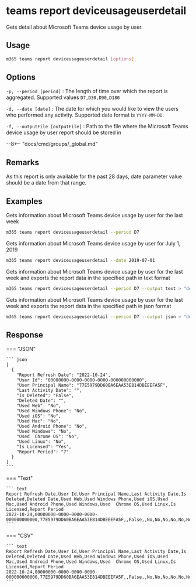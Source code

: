 # teams report deviceusageuserdetail

Gets detail about Microsoft Teams device usage by user.

## Usage

```sh
m365 teams report deviceusageuserdetail [options]
```

## Options

`-p, --period [period]`
: The length of time over which the report is aggregated. Supported values `D7,D30,D90,D180`

`-d, --date [date]`
: The date for which you would like to view the users who performed any activity. Supported date format is `YYYY-MM-DD`.

`-f, --outputFile [outputFile]`
: Path to the file where the Microsoft Teams device usage by user report should be stored in

--8<-- "docs/cmd/groups/_global.md"

## Remarks

As this report is only available for the past 28 days, date parameter value should be a date from that range.

## Examples

Gets information about Microsoft Teams device usage by user for the last week

```sh
m365 teams report deviceusageuserdetail --period D7
```

Gets information about Microsoft Teams device usage by user for July 1, 2019

```sh
m365 teams report deviceusageuserdetail --date 2019-07-01
```

Gets information about Microsoft Teams device usage by user for the last week and exports the report data in the specified path in text format

```sh
m365 teams report deviceusageuserdetail --period D7 --output text > "deviceusageuserdetail.txt"
```

Gets information about Microsoft Teams device usage by user for the last week and exports the report data in the specified path in json format

```sh
m365 teams report deviceusageuserdetail --period D7 --output json > "deviceusageuserdetail.json"
```

## Response

=== "JSON"

    ``` json
    [
      {
        "Report Refresh Date": "2022-10-24",
        "User Id": "00000000-0000-0000-0000-000000000000",
        "User Principal Name": "77E5979DD60BA6EAA53E814DBEEEFA5F",
        "Last Activity Date": "",
        "Is Deleted": "False",
        "Deleted Date": "",
        "Used Web": "No",
        "Used Windows Phone": "No",
        "Used iOS": "No",
        "Used Mac": "No",
        "Used Android Phone": "No",
        "Used Windows": "No",
        "Used  Chrome OS": "No",
        "Used Linux": "No",
        "Is Licensed": "Yes",
        "Report Period": "7"
      }
    ]
    ```

=== "Text"

    ``` text
    Report Refresh Date,User Id,User Principal Name,Last Activity Date,Is Deleted,Deleted Date,Used Web,Used Windows Phone,Used iOS,Used Mac,Used Android Phone,Used Windows,Used  Chrome OS,Used Linux,Is Licensed,Report Period
    2022-10-24,00000000-0000-0000-0000-000000000000,77E5979DD60BA6EAA53E814DBEEEFA5F,,False,,No,No,No,No,No,No,No,No,Yes,7
    ```

=== "CSV"

    ``` text
    Report Refresh Date,User Id,User Principal Name,Last Activity Date,Is Deleted,Deleted Date,Used Web,Used Windows Phone,Used iOS,Used Mac,Used Android Phone,Used Windows,Used  Chrome OS,Used Linux,Is Licensed,Report Period
    2022-10-24,00000000-0000-0000-0000-000000000000,77E5979DD60BA6EAA53E814DBEEEFA5F,,False,,No,No,No,No,No,No,No,No,Yes,7
    ```
